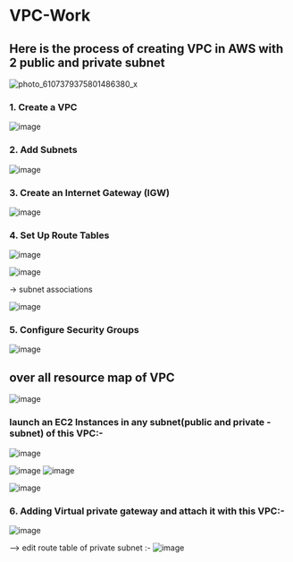# VPC-Work
## Here is the process of creating VPC in AWS with 2 public and private subnet
![photo_6107379375801486380_x](https://github.com/user-attachments/assets/feeb8ef0-e750-4948-b039-0cb66e11321b)

### 1. Create a VPC
![image](https://github.com/user-attachments/assets/f237fd4d-644d-4e30-94ff-e829be2556b7)


### 2. Add Subnets
![image](https://github.com/user-attachments/assets/5846dae2-22a5-4456-be00-209e4321e6b1)


### 3. Create an Internet Gateway (IGW)
![image](https://github.com/user-attachments/assets/8f050131-0a41-4e6b-82d3-36f5842596cd)


### 4. Set Up Route Tables
![image](https://github.com/user-attachments/assets/5f517a59-edef-447a-ae04-4c6eaec806b3)

![image](https://github.com/user-attachments/assets/279b9245-6463-4964-8473-2239b34d19aa)

-> subnet associations

![image](https://github.com/user-attachments/assets/99e4dc47-b39c-4a97-9432-23c5dfef7c4f)

### 5. Configure Security Groups

![image](https://github.com/user-attachments/assets/d2500fe0-c8ab-44dc-8ab8-c80f2aa93b64)

## over all resource map of VPC
![image](https://github.com/user-attachments/assets/47a4ed2f-f5df-4186-8045-2daa1e714d3f)

### launch an EC2 Instances in any subnet(public and private -subnet) of this VPC:-
![image](https://github.com/user-attachments/assets/f60a5422-3595-4722-8430-c85474bcc2b9)

![image](https://github.com/user-attachments/assets/b1af9f61-0d51-422e-a061-98619832aa2b)
![image](https://github.com/user-attachments/assets/34fb8f2b-222b-4910-a5b1-bc0598b4d2c7)

![image](https://github.com/user-attachments/assets/20e7231a-5941-4c77-9658-4826a1e79d96)

### 6. Adding Virtual private gateway and attach it with this VPC:-
![image](https://github.com/user-attachments/assets/a75f002d-60bc-47c9-a498-727d12de02fe)

--> edit route table of private subnet :-
![image](https://github.com/user-attachments/assets/39f13e5b-0e86-4ff9-98ab-c584dee71df2)






